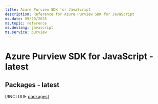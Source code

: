 ```yaml
---
title: Azure Purview SDK for JavaScript
description: Reference for Azure Purview SDK for JavaScript
ms.date: 09/29/2025
ms.topic: reference
ms.devlang: javascript
ms.service: purview
---
```

# Azure Purview SDK for JavaScript - latest
## Packages - latest
[!INCLUDE [packages](purview-index.md)]